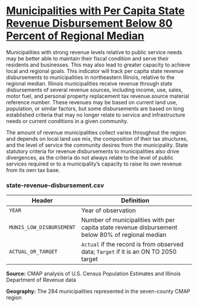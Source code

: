 # [Municipalities with Per Capita State Revenue Disbursement Below 80 Percent of Regional Median](https://www.cmap.illinois.gov/2050/indicators/state-revenue-disbursement)

Municipalities with strong revenue levels relative to public service needs may be better able to maintain their fiscal condition and serve their residents and businesses. This may also lead to greater capacity to achieve local and regional goals. This indicator will track per capita state revenue disbursements to municipalities in northeastern Illinois, relative to the regional median. Illinois municipalities receive revenue through state disbursements of several revenue sources, including income, use, sales, motor fuel, and personal property replacement tax revenue.source material reference number. These revenues may be based on current land use, population, or similar factors, but some disbursements are based on long established criteria that may no longer relate to service and infrastructure needs or current conditions in a given community.

The amount of revenue municipalities collect varies throughout the region and depends on local land use mix, the composition of their tax structures, and the level of service the community desires from the municipality. State statutory criteria for revenue disbursements to municipalities also drive divergences, as the criteria do not always relate to the level of public services required or to a municipality’s capacity to raise its own revenue from its own tax base.

### state-revenue-disbursement.csv

Header | Definition
-------|-----------
`YEAR` | Year of observation
`MUNIS_LOW_DISBURSEMENT` | Number of municipalities with per capita state revenue disbursement below 80% of regional median
`ACTUAL_OR_TARGET` | `Actual` if the record is from observed data; `Target` if it is an ON TO 2050 target

**Source:** CMAP analysis of U.S. Census Population Estimates and Illinois Department of Revenue data

**Geography:** The 284 municipalities represented in the seven-county CMAP region
